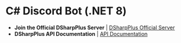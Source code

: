 ﻿# C# Discord Bot (.NET 8)

- **Join the Official DSharpPlus Server** | [DSharpPlus Official Server](https://discord.com/invite/dsharpplus)
- **DSharpPlus API Documentation** | [API Documentation](https://dsharpplus.github.io/DSharpPlus/api/index.html)

